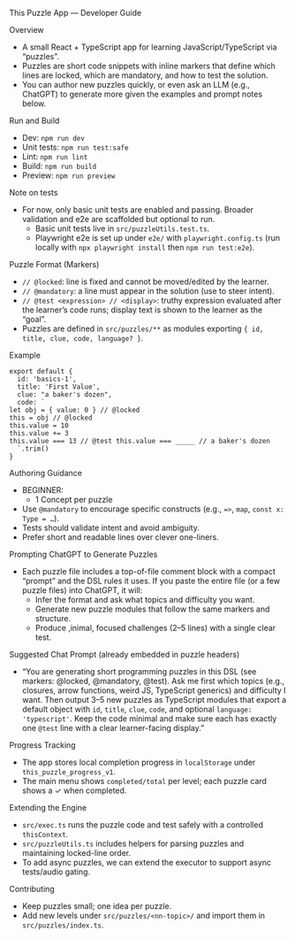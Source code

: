 This Puzzle App — Developer Guide

Overview
- A small React + TypeScript app for learning JavaScript/TypeScript via “puzzles”.
- Puzzles are short code snippets with inline markers that define which lines are locked, which are mandatory, and how to test the solution.
- You can author new puzzles quickly, or even ask an LLM (e.g., ChatGPT) to generate more given the examples and prompt notes below.

Run and Build
- Dev: `npm run dev`
- Unit tests: `npm run test:safe`
- Lint: `npm run lint`
- Build: `npm run build`
- Preview: `npm run preview`

Note on tests
- For now, only basic unit tests are enabled and passing. Broader validation and e2e are scaffolded but optional to run.
  - Basic unit tests live in `src/puzzleUtils.test.ts`.
  - Playwright e2e is set up under `e2e/` with `playwright.config.ts` (run locally with `npx playwright install` then `npm run test:e2e`).

Puzzle Format (Markers)
- `// @locked`: line is fixed and cannot be moved/edited by the learner.
- `// @mandatory`: a line must appear in the solution (use to steer intent).
- `// @test <expression> // <display>`: truthy expression evaluated after the learner’s code runs; display text is shown to the learner as the “goal”.
- Puzzles are defined in `src/puzzles/**` as modules exporting `{ id, title, clue, code, language? }`.

Example
```
export default {
  id: 'basics-1',
  title: 'First Value',
  clue: "a baker's dozen",
  code: `
let obj = { value: 0 } // @locked
this = obj // @locked
this.value = 10
this.value += 3
this.value === 13 // @test this.value === _____ // a baker's dozen
  `.trim()
}
```

Authoring Guidance
- BEGINNER:
  - 1 Concept per puzzle
- Use `@mandatory` to encourage specific constructs (e.g., `=>`, `map`, `const x: Type = …`).
- Tests should validate intent and avoid ambiguity.
- Prefer short and readable lines over clever one-liners.

Prompting ChatGPT to Generate Puzzles
- Each puzzle file includes a top-of-file comment block with a compact “prompt” and the DSL rules it uses. If you paste the entire file (or a few puzzle files) into ChatGPT, it will:
  - Infer the format and ask what topics and difficulty you want.
  - Generate new puzzle modules that follow the same markers and structure.
  - Produce ,inimal, focused challenges (2–5 lines) with a single clear test.

Suggested Chat Prompt (already embedded in puzzle headers)
- “You are generating short programming puzzles in this DSL (see markers: @locked, @mandatory, @test). Ask me first which topics (e.g., closures, arrow functions, weird JS, TypeScript generics) and difficulty I want. Then output 3–5 new puzzles as TypeScript modules that export a default object with `id`, `title`, `clue`, `code`, and optional `language: 'typescript'`. Keep the code minimal and make sure each has exactly one `@test` line with a clear learner-facing display.”

Progress Tracking
- The app stores local completion progress in `localStorage` under `this_puzzle_progress_v1`.
- The main menu shows `completed/total` per level; each puzzle card shows a ✓ when completed.

Extending the Engine
- `src/exec.ts` runs the puzzle code and test safely with a controlled `thisContext`.
- `src/puzzleUtils.ts` includes helpers for parsing puzzles and maintaining locked-line order.
- To add async puzzles, we can extend the executor to support async tests/audio gating.

Contributing
- Keep puzzles small; one idea per puzzle.
- Add new levels under `src/puzzles/<nn-topic>/` and import them in `src/puzzles/index.ts`.

